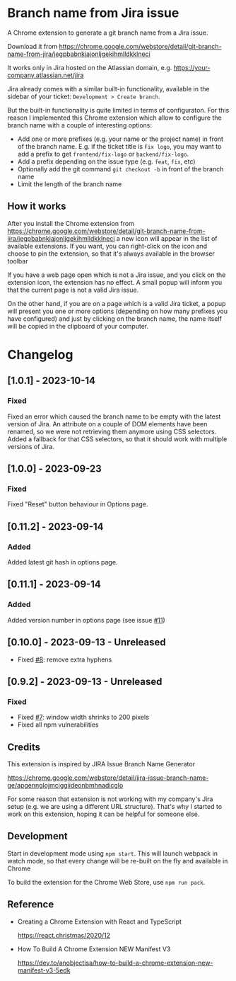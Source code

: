 # Branch name from Jira issue

A Chrome extension to generate a git branch name from a Jira issue.

Download it from https://chrome.google.com/webstore/detail/git-branch-name-from-jira/jegpbabnkjajonljgekihmlldkklneci

It works only in Jira hosted on the Atlassian domain, e.g. https://your-company.atlassian.net/jira

Jira already comes with a similar built-in functionality, available in the sidebar of your ticket: `Development > Create branch`.

But the built-in functionality is quite limited in terms of configuraton. For this reason I implemented this Chrome extension which allow to configure the branch name with a couple of interesting options:
- Add one or more prefixes (e.g. your name or the project name) in front of the branch name.
  E.g. if the ticket title is `Fix logo`, you may want to add a prefix to get `frontend/fix-logo` or `backend/fix-logo`.
- Add a prefix depending on the issue type (e.g. `feat`, `fix`, etc)
- Optionally add the git command `git checkout -b` in front of the branch name
- Limit the length of the branch name

## How it works
After you install the Chrome extension from https://chrome.google.com/webstore/detail/git-branch-name-from-jira/jegpbabnkjajonljgekihmlldkklneci a new icon will appear in the list of available extensions.
If you want, you can right-click on the icon and choose to pin the extension, so that it's always
available in the browser toolbar

If you have a web page open which is not a Jira issue, and you click on the extension icon, the extension has no effect.
A small popup will inform you that the current page is not a valid Jira issue.

On the other hand, if you are on a page which is a valid Jira ticket, a popup will present you one or more options (depending 
on how many prefixes you have configured) and just by clicking on the branch name, the name itself will be 
copied in the clipboard of your computer.

# Changelog

## [1.0.1] - 2023-10-14
### Fixed

Fixed an error which caused the branch name to be empty with the latest version of Jira.
An attribute on a couple of DOM elements have been renamed, so we were not retrieving
them anymore using CSS selectors.
Added a fallback for that CSS selectors, so that it should work with multiple versions of Jira.

## [1.0.0] - 2023-09-23
### Fixed

Fixed "Reset" button behaviour in Options page.

## [0.11.2] - 2023-09-14
### Added

Added latest git hash in options page.

## [0.11.1] - 2023-09-14
### Added

Added version number in options page (see issue [#11](https://github.com/csarnataro/branch-name-from-jira-issue/issues/11))

## [0.10.0] - 2023-09-13 - Unreleased
- Fixed [#8](https://github.com/csarnataro/branch-name-from-jira-issue/issues/8): remove extra hyphens

## [0.9.2] - 2023-09-13 - Unreleased
### Fixed
- Fixed [#7](https://github.com/csarnataro/branch-name-from-jira-issue/issues/7): window width shrinks to 200 pixels
- Fixed all npm vulnerabilities


## Credits
This extension is inspired by JIRA Issue Branch Name Generator

https://chrome.google.com/webstore/detail/jira-issue-branch-name-ge/apgennglojmcjggiideonbmhnadicglo

For some reason that extension is not working with my company's Jira setup (e.g. we are using a different URL structure).
That's why I started to work on this extension, hoping it can be helpful for someone else.

## Development
Start in development mode using `npm start`. This will launch webpack in watch mode, so that every change will be re-built on the fly and available in Chrome

To build the extension for the Chrome Web Store, use `npm run pack`.

## Reference

- Creating a Chrome Extension with React and TypeScript

  https://react.christmas/2020/12

- How To Build A Chrome Extension NEW Manifest V3

  https://dev.to/anobjectisa/how-to-build-a-chrome-extension-new-manifest-v3-5edk



